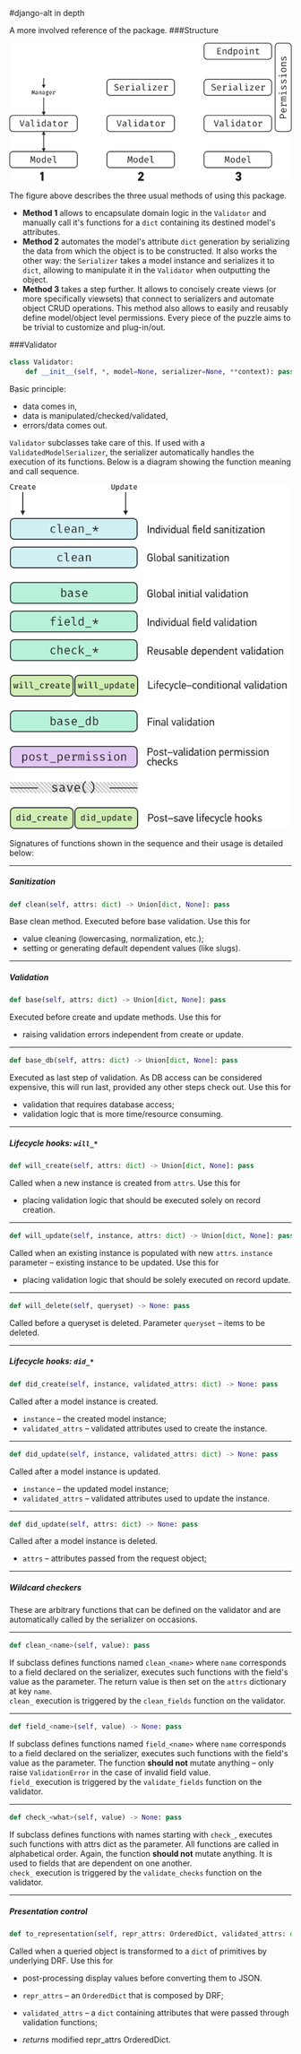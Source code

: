 #django-alt in depth

A more involved reference of the package.
###Structure

![package]

The figure above describes the three usual methods of using this package.
 - **Method 1** allows to encapsulate domain logic in the `Validator` and
 manually call it's functions for a `dict` containing its destined model's
 attributes.
 - **Method 2** automates the model's attribute `dict` generation by 
 serializing the data from which the object is to be constructed. It also
 works the other way: the `Serializer` takes a model instance and serializes
 it to `dict`, allowing to manipulate it in the `Validator` when outputting
 the object.
 - **Method 3** takes a step further. It allows to concisely create views
 (or more specifically viewsets) that connect to serializers and automate
 object CRUD operations. This method also allows to easily and reusably
 define model/object level permissions. Every piece of the puzzle aims to
 be trivial to customize and plug-in/out.
 

###Validator
```python
class Validator:
    def __init__(self, *, model=None, serializer=None, **context): pass
``` 

Basic principle: 
 - data comes in, 
 - data is manipulated/checked/validated, 
 - errors/data comes out.
 
`Validator` subclasses take care of this. If used with a 
`ValidatedModelSerializer`, the serializer automatically 
handles the execution of its functions. Below is a diagram 
showing the function meaning and call sequence.
 
![sequence]

Signatures of functions shown in the sequence and their usage is
detailed below:

----------------------
##### Sanitization 
```python
def clean(self, attrs: dict) -> Union[dict, None]: pass
```
Base clean method. Executed before base validation. Use this for
- value cleaning (lowercasing, normalization, etc.);
- setting or generating default dependent values (like slugs).

----------------------
##### Validation
```python
def base(self, attrs: dict) -> Union[dict, None]: pass
```
Executed before create and update methods. Use this for
- raising validation errors independent from create or update.

----------------------
```python
def base_db(self, attrs: dict) -> Union[dict, None]: pass
```
Executed as last step of validation. As DB access can be considered 
expensive, this will run last, provided any other steps check out. Use this for
- validation that requires database access;
- validation logic that is more time/resource consuming.

----------------------
##### Lifecycle hooks: `will_*`
```python
def will_create(self, attrs: dict) -> Union[dict, None]: pass
```
Called when a new instance is created from `attrs`. Use this for
- placing validation logic that should be executed solely on record creation.

----------------------
```python
def will_update(self, instance, attrs: dict) -> Union[dict, None]: pass
```
Called when an existing instance is populated with new `attrs`.
`instance` parameter &ndash; existing instance to be updated.
Use this for
- placing validation logic that should be solely executed on record update.

----------------------
```python
def will_delete(self, queryset) -> None: pass
```
Called before a queryset is deleted. Parameter `queryset` &ndash; items to be deleted.

----------------------
##### Lifecycle hooks: `did_*`
```python
def did_create(self, instance, validated_attrs: dict) -> None: pass
```
Called after a model instance is created. 
 - `instance` &ndash; the created model instance;
 - `validated_attrs` &ndash; validated attributes used to create the instance.
 
----------------------
```python
def did_update(self, instance, validated_attrs: dict) -> None: pass
```
Called after a model instance is updated. 
 - `instance` &ndash; the updated model instance;
 - `validated_attrs` &ndash; validated attributes used to update the instance.
 
----------------------
```python
def did_update(self, attrs: dict) -> None: pass
```
Called after a model instance is deleted.
 - `attrs` &ndash; attributes passed from the request object;
 
----------------------
##### Wildcard checkers
These are arbitrary functions that can be defined on the validator and
are automatically called by the serializer on occasions.

----------------------
```python
def clean_<name>(self, value): pass
```
 If subclass defines functions named `clean_<name>` where 
 `name` corresponds to a field declared on the serializer, 
 executes such functions with the field's value as the parameter. 
 The return value is then set on the `attrs` dictionary at key `name`.    
 `clean_` execution is triggered by the `clean_fields` function on 
 the validator.
 
----------------------
```python
def field_<name>(self, value) -> None: pass
```
 If subclass defines functions named `field_<name>` where 
 `name` corresponds to a field declared on the serializer, 
 executes such functions with the field's value as the parameter. 
 The function **should not** mutate anything &ndash; 
 only raise `ValidationError` in the case of invalid field value.  
 `field_` execution is triggered by the `validate_fields` function on 
 the validator.
 
----------------------
```python
def check_<what>(self, value) -> None: pass
```
 If subclass defines functions with names starting with `check_`,
 executes such functions with attrs dict as the parameter.
 All functions are called in alphabetical order.
 Again, the function **should not** mutate anything. It is used to
 fields that are dependent on one another.   
 `check_` execution is triggered by the `validate_checks` function on 
 the validator.
 
----------------------
##### Presentation control
```python
def to_representation(self, repr_attrs: OrderedDict, validated_attrs: dict = None) -> OrderedDict: pass
```
Called when a queried object is transformed to a `dict` 
of primitives by underlying DRF. Use this for
- post-processing display values before converting them to JSON.


- `repr_attrs` &ndash; an `OrderedDict` that is composed by DRF;
- `validated_attrs` &ndash; a `dict` containing attributes that 
were passed through validation functions;
- *returns* modified repr_attrs OrderedDict.


[package]: package-composition.png "django-alt composition"
[sequence]: validation-sequence.png "Validator execution sequence"
